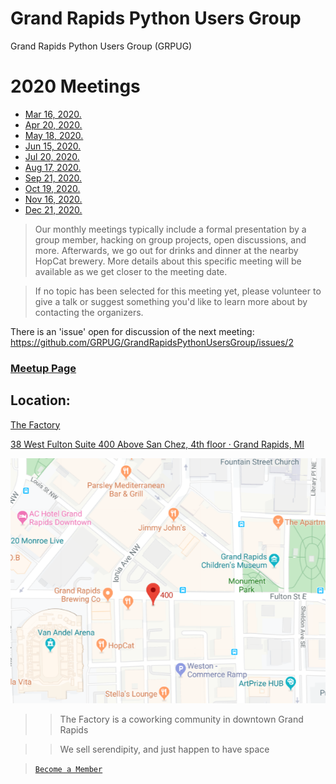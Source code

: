 # Grand Rapids Python Users Group

Grand Rapids Python Users Group (GRPUG)

# 2020 Meetings

- [Mar 16, 2020.](https://www.meetup.com/grpython/events/hbbjglybcfbvb/)
- [Apr 20, 2020.](https://www.meetup.com/grpython/events/hbbjglybcgbbc/)
- [May 18, 2020.](https://www.meetup.com/grpython/events/hbbjglybchbxb/)
- [Jun 15, 2020.](https://www.meetup.com/grpython/events/hbbjglybcjbtb/)
- [Jul 20, 2020.](https://www.meetup.com/grpython/events/hbbjglybckbbc/)
- [Aug 17, 2020.](https://www.meetup.com/grpython/events/hbbjglybclbwb/)
- [Sep 21, 2020.](https://www.meetup.com/grpython/events/hbbjglybcmbcc/)
- [Oct 19, 2020.](https://www.meetup.com/grpython/events/hbbjglybcnbzb/)
- [Nov 16, 2020.](https://www.meetup.com/grpython/events/hbbjglybcpbvb/)
- [Dec 21, 2020.](https://www.meetup.com/grpython/events/hbbjglybcqbcc/)

> Our monthly meetings typically include a formal presentation by a group member, hacking on group projects, open discussions, and more. Afterwards, we go out for drinks and dinner at the nearby HopCat brewery. More details about this specific meeting will be available as we get closer to the meeting date.

> If no topic has been selected for this meeting yet, please volunteer to give a talk or suggest something you'd like to learn more about by contacting the organizers.

There is an 'issue' open for discussion of the next meeting: https://github.com/GRPUG/GrandRapidsPythonUsersGroup/issues/2

### [Meetup Page](https://www.meetup.com/grpython/)

## Location:

[The Factory](http://workthefactory.com/)

[38 West Fulton Suite 400 Above San Chez, 4th floor · Grand Rapids, MI](https://www.google.com/maps/place/38+Fulton+St+W+%23400,+Grand+Rapids,+MI+49503/@42.9630587,-85.6695738,17z/data=!3m1!4b1!4m5!3m4!1s0x8819adc41956c72d:0xcb69758f48de2a27!8m2!3d42.9630587!4d-85.6695738)

![map](.img/the_factory.png)

>> The Factory is a coworking community in downtown Grand Rapids

>> We sell serendipity, and just happen to have space

> [```Become a Member```](http://workthefactory.com/membership/)
